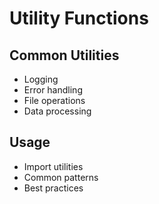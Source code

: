 # Utility Functions

## Common Utilities
- Logging
- Error handling
- File operations
- Data processing

## Usage
- Import utilities
- Common patterns
- Best practices
